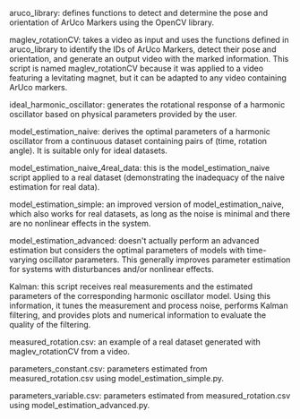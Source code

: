 aruco_library: defines functions to detect and determine the pose and orientation of ArUco Markers using the OpenCV library.

maglev_rotationCV: takes a video as input and uses the functions defined in aruco_library to identify the IDs of ArUco Markers, detect their pose and orientation, and generate an output video with the marked information. This script is named maglev_rotationCV because it was applied to a video featuring a levitating magnet, but it can be adapted to any video containing ArUco markers.

ideal_harmonic_oscillator: generates the rotational response of a harmonic oscillator based on physical parameters provided by the user.

model_estimation_naive: derives the optimal parameters of a harmonic oscillator from a continuous dataset containing pairs of (time, rotation angle). It is suitable only for ideal datasets.

model_estimation_naive_4real_data: this is the model_estimation_naive script applied to a real dataset (demonstrating the inadequacy of the naive estimation for real data).

model_estimation_simple: an improved version of model_estimation_naive, which also works for real datasets, as long as the noise is minimal and there are no nonlinear effects in the system.

model_estimation_advanced: doesn't actually perform an advanced estimation but considers the optimal parameters of models with time-varying oscillator parameters. This generally improves parameter estimation for systems with disturbances and/or nonlinear effects.

Kalman: this script receives real measurements and the estimated parameters of the corresponding harmonic oscillator model. Using this information, it tunes the measurement and process noise, performs Kalman filtering, and provides plots and numerical information to evaluate the quality of the filtering.

measured_rotation.csv: an example of a real dataset generated with maglev_rotationCV from a video.

parameters_constant.csv: parameters estimated from measured_rotation.csv using model_estimation_simple.py.

parameters_variable.csv: parameters estimated from measured_rotation.csv using model_estimation_advanced.py.

 
